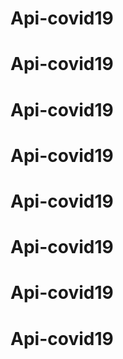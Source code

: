 # Api-covid19
# Api-covid19
# Api-covid19
# Api-covid19
# Api-covid19
# Api-covid19
# Api-covid19
# Api-covid19
